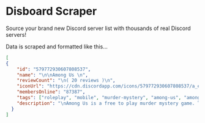# Disboard Scraper

Source your brand new Discord server list with thousands of real Discord servers!

Data is scraped and formatted like this...
```json
[
{
    "id": "579772930607808537",
    "name": "\n\nAmong Us \n",
    "reviewCount": "\n( 20 reviews )\n",
    "iconUrl": "https://cdn.discordapp.com/icons/579772930607808537/a_e1cba5ab209770d3887b6fb310a8d756.jpg",
    "membersOnline": "87387",
    "tags": ["roleplay", "mobile", "murder-mystery", "among-us", "amongus"],
    "description": "\nAmong Us is a free to play murder mystery game. There are two roles: crewmate and imposter. The crewmates' jobs is to either complete all their tasks or to eject the imposter. The Imposter's job is to kill all the crewmates. Join our Among Us Discord Server to find games with others and meet new people! "
  }
]
```